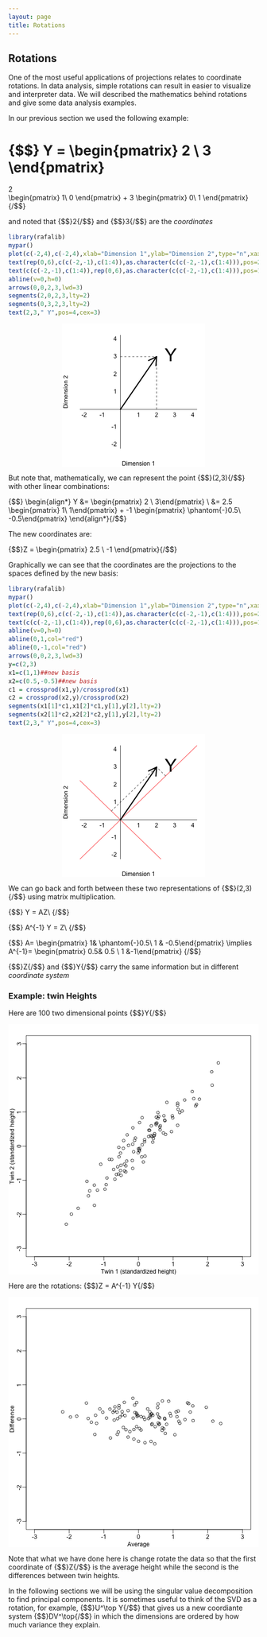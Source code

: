 ```yaml
---
layout: page
title: Rotations
---
```





## Rotations

One of the most useful applications of projections relates to coordinate rotations. In data analysis, simple rotations can result in easier to visualize and interpreter data. We will described the mathematics behind rotations and give some data analysis examples.
 
In our previous section we used the following example: 

{$$}
Y = \begin{pmatrix} 2 \\ 
3 
\end{pmatrix} 
= 
2  
\begin{pmatrix} 1\\
0 
\end{pmatrix} + 
3 
\begin{pmatrix} 0\\ 
1 
\end{pmatrix} 
{/$$}

and noted that {$$}2{/$$} and {$$}3{/$$} are the _coordinates_



```r
library(rafalib)
mypar()
plot(c(-2,4),c(-2,4),xlab="Dimension 1",ylab="Dimension 2",type="n",xaxt="n",yaxt="n",bty="n")
text(rep(0,6),c(c(-2,-1),c(1:4)),as.character(c(c(-2,-1),c(1:4))),pos=2)
text(c(c(-2,-1),c(1:4)),rep(0,6),as.character(c(c(-2,-1),c(1:4))),pos=1)
abline(v=0,h=0)
arrows(0,0,2,3,lwd=3)
segments(2,0,2,3,lty=2)
segments(0,3,2,3,lty=2)
text(2,3," Y",pos=4,cex=3)
```

<img src="images/rotations-unnamed-chunk-1-1.png" title="plot of chunk unnamed-chunk-1" alt="plot of chunk unnamed-chunk-1" style="display: block; margin: auto;" />

But note that, mathematically, we can represent the point {$$}(2,3){/$$} with other linear combinations:

{$$}
\begin{align*}
Y &= \begin{pmatrix} 2 \\ 3\end{pmatrix} \\
&= 2.5 \begin{pmatrix} 1\\ 1\end{pmatrix} + -1 \begin{pmatrix} \phantom{-}0.5\\ -0.5\end{pmatrix} 
\end{align*}{/$$}

The new coordinates are:

{$$}Z = \begin{pmatrix} 2.5 \\ -1 \end{pmatrix}{/$$}

Graphically we can see that the coordinates are the projections to the spaces defined by the new basis:


```r
library(rafalib)
mypar()
plot(c(-2,4),c(-2,4),xlab="Dimension 1",ylab="Dimension 2",type="n",xaxt="n",yaxt="n",bty="n")
text(rep(0,6),c(c(-2,-1),c(1:4)),as.character(c(c(-2,-1),c(1:4))),pos=2)
text(c(c(-2,-1),c(1:4)),rep(0,6),as.character(c(c(-2,-1),c(1:4))),pos=1)
abline(v=0,h=0)
abline(0,1,col="red")
abline(0,-1,col="red")
arrows(0,0,2,3,lwd=3)
y=c(2,3)
x1=c(1,1)##new basis
x2=c(0.5,-0.5)##new basis
c1 = crossprod(x1,y)/crossprod(x1)
c2 = crossprod(x2,y)/crossprod(x2)
segments(x1[1]*c1,x1[2]*c1,y[1],y[2],lty=2)
segments(x2[1]*c2,x2[2]*c2,y[1],y[2],lty=2)
text(2,3," Y",pos=4,cex=3)
```

<img src="images/rotations-unnamed-chunk-2-1.png" title="plot of chunk unnamed-chunk-2" alt="plot of chunk unnamed-chunk-2" style="display: block; margin: auto;" />

We can go back and forth between these two representations of {$$}(2,3){/$$} using matrix multiplication.

{$$}
Y =   AZ\\
{/$$}

{$$}
 A^{-1} Y =  Z\\
{/$$}

{$$}
A= \begin{pmatrix} 1& \phantom{-}0.5\\ 1 & -0.5\end{pmatrix} \implies
A^{-1}= \begin{pmatrix} 0.5& 0.5 \\ 1 &-1\end{pmatrix}
{/$$}

{$$}Z{/$$} and {$$}Y{/$$} carry the same information but in different _coordinate system_

### Example: twin Heights

Here are 100 two dimensional points {$$}Y{/$$}

<img src="images/rotations-unnamed-chunk-3-1.png" title="plot of chunk unnamed-chunk-3" alt="plot of chunk unnamed-chunk-3" style="display: block; margin: auto;" />

Here are the rotations: {$$}Z = A^{-1} Y{/$$}

<img src="images/rotations-unnamed-chunk-4-1.png" title="plot of chunk unnamed-chunk-4" alt="plot of chunk unnamed-chunk-4" style="display: block; margin: auto;" />

Note that what we have done here is change rotate the data so that the first coordinate of {$$}Z{/$$} is the average height while the second is the differences between twin heights. 

In the following sections we will be using the singular value decomposition to find principal components. It is sometimes useful to think of the SVD as a rotation, for example, {$$}U^\top Y{/$$} that gives us a new coordiante system {$$}DV^\top{/$$} in which the dimensions are ordered by how much variance they explain. 



